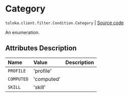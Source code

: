 # Category
`toloka.client.filter.Condition.Category` | [Source code](https://github.com/Toloka/toloka-kit/blob/v1.1.2/src/client/filter.py#L158)

An enumeration.

## Attributes Description

| Name | Value | Description |
| :------| :-----------| :----------| 
`PROFILE`|'profile'|
`COMPUTED`|'computed'|
`SKILL`|'skill'|
